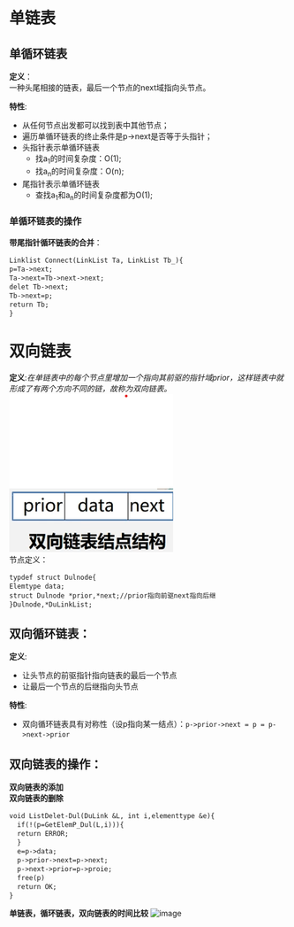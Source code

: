 # 单链表
## 单循环链表
 **定义**：  
 一种头尾相接的链表，最后一个节点的next域指向头节点。  
 
  **特性**:
  + 从任何节点出发都可以找到表中其他节点；
  + 遍历单循环链表的终止条件是p->next是否等于头指针；
  + 头指针表示单循环链表
      + 找a<sub>1</sub>的时间复杂度：O(1);
      + 找a<sub>n</sub>的时间复杂度：O(n);
  + 尾指针表示单循环链表
      + 查找a<sub>1</sub>和a<sub>n</sub>的时间复杂度都为O(1);
### 单循环链表的操作
  **带尾指针循环链表的合并**：
  ```
Linklist Connect(LinkList Ta, LinkList Tb_){
p=Ta->next;
Ta->next=Tb->next->next;
delet Tb->next;
Tb->next=p;
return Tb;
}
```
# 双向链表

**定义**:*在单链表中的每个节点里增加一个指向其前驱的指针域prior，这样链表中就形成了有两个方向不同的链，故称为双向链表。*   
![节点结构图像](https://github.com/yangjiuqian/-/blob/main/github%E5%9B%BE%E7%89%87/%E6%89%B9%E6%B3%A8%202023-10-27%20144219.png)  
节点定义：
  ```
typdef struct Dulnode{
Elemtype data;
struct Dulnode *prior,*next;//prior指向前驱next指向后继
}Dulnode,*DuLinkList;
```
## 双向循环链表：
**定义**:
  + 让头节点的前驱指针指向链表的最后一个节点
  + 让最后一个节点的后继指向头节点

**特性**:
  + 双向循环链表具有对称性（设p指向某一结点）：`p->prior->next = p = p->next->prior`
## 双向链表的操作：
**双向链表的添加**  
**双向链表的删除**
```
void ListDelet-Dul(DuLink &L, int i,elementtype &e){
  if(!(p=GetElemP_Dul(L,i))){
  return ERROR;
  }
  e=p->data;
  p->prior->next=p->next;
  p->next->prior=p->proie;
  free(p)
  return OK;
}
```
**单链表，循环链表，双向链表的时间比较**
![image](https://github.com/yangjiuqian/DataStructure/assets/112688628/fcf1cdbd-1254-4298-8e74-87827999cd4b)

